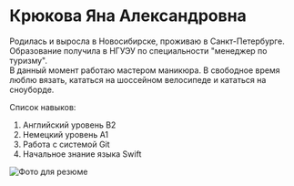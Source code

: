 # Крюкова Яна Александровна

Родилась и выросла в Новосибирске, проживаю в Санкт-Петербурге.<br>
Образование получила в НГУЭУ по специальности "менеджер по туризму".<br>
В данный момент работаю мастером маникюра. В свободное время люблю вязать, кататься на шоссейном велосипеде и кататься на сноуборде.<br>

Список навыков:
1. Английский уровень B2 
2. Немецкий уровень А1 
3. Работа с системой Git
4. Начальное знание языка Swift

![Фото для резюме](img/MG_3513.jpeg)


